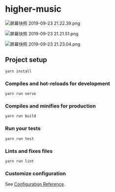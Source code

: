 # higher-music

![屏幕快照 2019-09-23 21.22.39.png](http://ww1.sinaimg.cn/large/0063MKjBly1g79ryz4ws8j32801e07wk.jpg)

![屏幕快照 2019-09-23 21.21.51.png](http://ww1.sinaimg.cn/large/0063MKjBly1g79ry8eqd8j32801e01kx.jpg)

![屏幕快照 2019-09-23 21.23.04.png](http://ww1.sinaimg.cn/large/0063MKjBly1g79rz5yoy9j30io14iqq2.jpg)


## Project setup
```
yarn install
```

### Compiles and hot-reloads for development
```
yarn run serve
```

### Compiles and minifies for production
```
yarn run build
```

### Run your tests
```
yarn run test
```

### Lints and fixes files
```
yarn run lint
```

### Customize configuration
See [Configuration Reference](https://cli.vuejs.org/config/).
